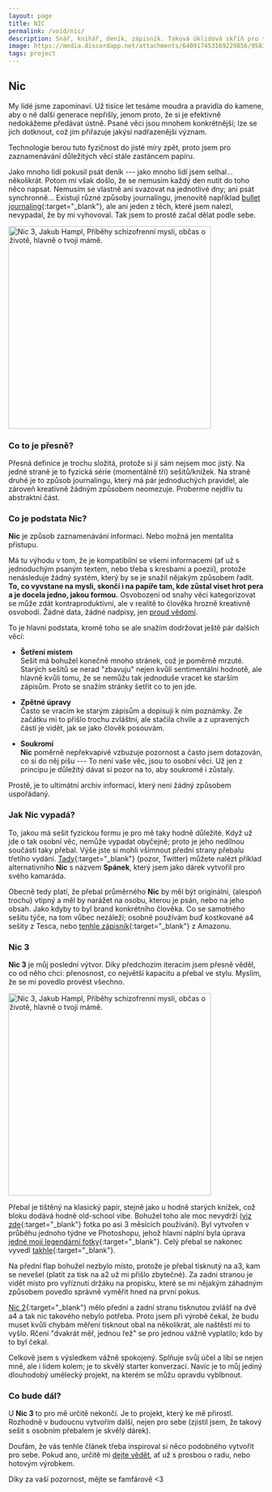 ```yaml
---
layout: page
title: NIC
permalink: /void/nic/
description: Snář, knihář, deník, zápisník. Taková úklidová skříň pro tvojí přeplněnou hlavu. To a víc je Nic.
image: https://media.discordapp.net/attachments/640917453169229856/958363820391297074/meanacing.jpg?width=1434&height=653
tags: project
---
```


## Nic

My lidé jsme zapomínaví. Už tisíce let tesáme moudra a pravidla do kamene, aby o ně další generace nepřišly, jenom proto, že si je efektivně nedokážeme předávat ústně. Psané věci jsou mnohem konkrétnější; lze se jich dotknout, což jim přiřazuje jakýsi nadřazenější význam.

Technologie berou tuto fyzičnost do jisté míry zpět, proto jsem pro zaznamenávání důležitých věcí stále zastáncem papíru. 

Jako mnoho lidí pokusil psát deník --- jako mnoho lidí jsem selhal... několikrát. Potom mi však došlo, že se nemusím každý den nutit do toho něco napsat. Nemusím se vlastně ani svazovat na jednotlivé dny; ani psát synchronně... Existují různé způsoby journalingu, jmenovitě například [bullet journaling](https://bulletjournal.com/){:target="_blank"}, ale ani jeden z těch, které jsem nalezl, nevypadal, že by mi vyhovoval. Tak jsem to prostě začal dělat podle sebe.

<img width="400" class="float-left pr-5 py-4 my-0" src="/assets/images/nic/nic3_front.webp" alt="Nic 3, Jakub Hampl, Příběhy schizofrenní mysli, občas o životě, hlavně o tvojí mámě.">

<h3 class="mt-4">Co to je přesně?</h3>

Přesná definice je trochu složitá, protože si jí sám nejsem moc jistý. Na jedné straně je to fyzická série (momentálně tří) sešitů/knížek. Na straně druhé je to způsob journalingu, který má pár jednoduchých pravidel, ale zároveň kreativně žádným způsobem neomezuje. Proberme nejdřív tu abstraktní část.

### Co je podstata Nic?

**Nic** je způsob zaznamenávání informací. Nebo možná jen mentalita přístupu.

Má tu výhodu v tom, že je kompatibilní se všemi informacemi (ať už s jednoduchým psaným textem, nebo třeba s kresbami a poezií), protože nenásleduje žádný systém, který by se je snažil nějakým způsobem řadit. **To, co vyvstane na mysli, skončí i na papíře tam, kde zůstal viset hrot pera a je docela jedno, jakou formou.** Osvobození od snahy věci kategorizovat se může zdát kontraproduktivní, ale v realitě to člověka hrozně kreativně osvobodí. Žádné data, žádné nadpisy, jen [proud vědomí](https://cs.wikipedia.org/wiki/Proud_v%C4%9Bdom%C3%AD).

To je hlavní podstata, kromě toho se ale snažím dodržovat ještě pár dalších věcí:

- **Šetření místem** <br>
  Sešit má bohužel konečně mnoho stránek, což je poměrně mrzuté. Starých sešitů se nerad "zbavuju" nejen kvůli sentimentální hodnotě, ale hlavně kvůli tomu, že se nemůžu tak jednoduše vracet ke starším zápisům. Proto se snažím stránky šetřit co to jen jde.

- **Zpětné úpravy** <br>
  Často se vracím ke starým zápisům a dopisuji k ním poznámky. Ze začátku mi to přišlo trochu zvláštní, ale stačila chvíle a z upravených částí je vidět, jak se jako člověk posouvám.

- **Soukromí** <br>
  **Nic** poměrně nepřekvapivě vzbuzuje pozornost a často jsem dotazován, co si do něj píšu --- To není vaše věc, jsou to osobní věci. Už jen z principu je důležitý dávat si pozor na to, aby soukromé i zůstaly.


Prostě, je to ultimátní archiv informací, který není žádný způsobem uspořádaný.

### Jak Nic vypadá?

To, jakou má sešit fyzickou formu je pro mě taky hodně důležité. Když už jde o tak osobní věc, nemůže vypadat obyčejně; proto je jeho nedílnou součástí taky přebal. Výše jste si mohli všimnout přední strany přebalu třetího vydání. [Tady](https://twitter.com/MarianSamal/status/1528443059087843332){:target="_blank"} (pozor, Twitter) můžete nalézt příklad alternativního **Nic** s názvem **Spánek**, který jsem jako dárek vytvořil pro svého kamaráda.

Obecně tedy platí, že přebal průměrného **Nic** by měl být originální, (alespoň trochu) vtipný a měl by narážet na osobu, kterou je psán, nebo na jeho obsah. Jako kdyby to byl brand konkrétního člověka. Co se samotného sešitu týče, na tom vůbec nezáleží; osobně používám buď kostkované a4 sešity z Tesca, nebo [tenhle zápisník](https://www.amazon.com/dp/B075NKDSBZ){:target="_blank"} z Amazonu.

### Nic 3

**Nic 3** je můj poslední výtvor. Díky předchozím iteracím jsem přesně věděl, co od něho chci: přenosnost, co největší kapacitu a přebal ve stylu. Myslím, že se mi povedlo provést všechno.

<img width="400" class="float-left pr-5 py-4 my-0" src="/assets/images/nic/nic3_physical.webp" alt="Nic 3, Jakub Hampl, Příběhy schizofrenní mysli, občas o životě, hlavně o tvojí mámě.">

Přebal je tištěný na klasický papír, stejně jako u hodně starých knížek, což bloku dodává hodně old-school vibe. Bohužel toho ale moc nevydrží ([viz zde](/assets/images/nic/nic3_beaten_up.webp){:target="_blank"} fotka po asi 3 měsících používání). Byl vytvořen v průběhu jednoho týdne ve Photoshopu, jehož hlavní náplní byla úprava [jedné mojí legendární fotky](/assets/images/nic/paralysis_demon.webp){:target="_blank"}. Celý přebal se nakonec vyvedl [takhle](/assets/images/nic/nic3_final.webp){:target="_blank"}.

Na přední flap bohužel nezbylo místo, protože je přebal tisknutý na a3, kam se nevešel (platit za tisk na a2 už mi přišlo zbytečné). Za zadní stranou je vidět místo pro vyříznutí držáku na propisku, které se mi nějakým záhadným způsobem povedlo správně vyměřit hned na první pokus.

[Nic 2](/assets/images/nic/nic2.webp){:target="_blank"} mělo přední a zadní stranu tisknutou zvlášť na dvě a4 a tak nic takového nebylo potřeba. Proto jsem při výrobě čekal, že budu muset kvůli chybám měření tisknout obal na několikrát, ale naštěstí mi to vyšlo. Rčení "dvakrát měř, jednou řež" se pro jednou vážně vyplatilo; kdo by to byl čekal.

Celkově jsem s výsledkem vážně spokojený. Splňuje svůj účel a líbí se nejen mně, ale i lidem kolem; je to skvělý starter konverzací. Navíc je to můj jediný dlouhodobý umělecký projekt, na kterém se můžu opravdu vyblbnout.

### Co bude dál?

U **Nic 3** to pro mě určitě nekončí. Je to projekt, který ke mě přirostl. Rozhodně v budoucnu vytvořím další, nejen pro sebe (zjistil jsem, že takový sešit s osobním přebalem je skvělý dárek).

Doufám, že vás tenhle článek třeba inspiroval si něco podobného vytvořit pro sebe. Pokud ano, určitě mi [dejte vědět](/contact), ať už s prosbou o radu, nebo hotovým výrobkem.

Díky za vaší pozornost, mějte se famfárově <3
